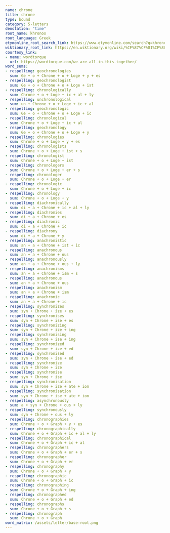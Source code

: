 ```yaml
---
name: chrone
title: chrone
type: bound
category: 5-letters
denotation: "time"
root_name: khronos
root_language: Greek
etymonline_root_search_link: https://www.etymonline.com/search?q=khronos
wiktionary_root_link: https://en.wiktionary.org/wiki/%CF%87%CF%81%CF%8C%CE%BD%CE%BF%CF%82#Ancient_Greek
courtesy_link:
- name: wordtorque
  url: https://wordtorque.com/we-are-all-in-this-together/
word_sums:
- respelling: geochronologies
  sum: Ge + o + Chrone + o + Loge + y + es
- respelling: geochronologist
  sum: Ge + o + Chrone + o + Loge + ist
- respelling: chronologically
  sum: Chrone + o + Loge + ic + al + ly
- respelling: unchronological
  sum: un + Chrone + o + Loge + ic + al
- respelling: geochronologic
  sum: Ge + o + Chrone + o + Loge + ic
- respelling: chronological
  sum: Chrone + o + Loge + ic + al
- respelling: geochronology
  sum: Ge + o + Chrone + o + Loge + y
- respelling: chronologies
  sum: Chrone + o + Loge + y + es
- respelling: chronologists
  sum: Chrone + o + Loge + ist + s
- respelling: chronologist
  sum: Chrone + o + Loge + ist
- respelling: chronologers
  sum: Chrone + o + Loge + er + s
- respelling: chronologer
  sum: Chrone + o + Loge + er
- respelling: chronologic
  sum: Chrone + o + Loge + ic
- respelling: chronology
  sum: Chrone + o + Loge + y
- respelling: diachronically
  sum: di + a + Chrone + ic + al + ly
- respelling: diachronies
  sum: di + a + Chrone + es
- respelling: diachronic
  sum: di + a + Chrone + ic
- respelling: diachrony
  sum: di + a + Chrone + y
- respelling: anachronistic
  sum: an + a + Chrone + ist + ic
- respelling: anachronous
  sum: an + a + Chrone + ous
- respelling: anachronously
  sum: an + a + Chrone + ous + ly
- respelling: anachronisms
  sum: an + a + Chrone + ism + s
- respelling: anachronous
  sum: an + a + Chrone + ous
- respelling: anachronism
  sum: an + a + Chrone + ism
- respelling: anachronic
  sum: an + a + Chrone + ic
- respelling: synchronizes
  sum: syn + Chrone + ize + es
- respelling: synchronises
  sum: syn + Chrone + ise + es
- respelling: synchronizing
  sum: syn + Chrone + ize + ing
- respelling: synchronising
  sum: syn + Chrone + ise + ing
- respelling: synchronized
  sum: syn + Chrone + ize + ed
- respelling: synchronised
  sum: syn + Chrone + ise + ed
- respelling: synchronize
  sum: syn + Chrone + ize
- respelling: synchronise
  sum: syn + Chrone + ise
- respelling: synchronisation
  sum: syn + Chrone + ize + ate + ion
- respelling: synchronisation
  sum: syn + Chrone + ise + ate + ion
- respelling: asynchronously
  sum: a + syn + Chrone + ous + ly
- respelling: synchronously
  sum: syn + Chrone + ous + ly
- respelling: chronographies
  sum: Chrone + o + Graph + y + es
- respelling: chronographically
  sum: Chrone + o + Graph + ic + al + ly
- respelling: chronographical
  sum: Chrone + o + Graph + ic + al
- respelling: chronographers
  sum: Chrone + o + Graph + er + s
- respelling: chronographer
  sum: Chrone + o + Graph + er
- respelling: chronography
  sum: Chrone + o + Graph + y
- respelling: chronographic
  sum: Chrone + o + Graph + ic
- respelling: chronographing
  sum: Chrone + o + Graph + ing
- respelling: chronographed
  sum: Chrone + o + Graph + ed
- respelling: chronographs
  sum: Chrone + o + Graph + s
- respelling: chronograph
  sum: Chrone + o + Graph
word_matrix: /assets/letter/base-root.png
---
```

